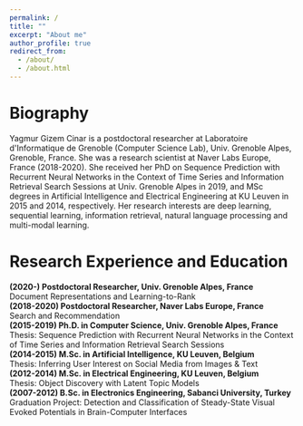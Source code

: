 ```yaml
---
permalink: /
title: ""
excerpt: "About me"
author_profile: true
redirect_from: 
  - /about/
  - /about.html
---
```



Biography
======
Yagmur Gizem Cinar is a postdoctoral researcher at Laboratoire d'Informatique de Grenoble (Computer Science Lab), Univ. Grenoble Alpes, Grenoble, France. She was a research scientist at Naver Labs Europe, France (2018-2020). She received her PhD on Sequence Prediction with Recurrent Neural Networks in the Context of Time Series and Information Retrieval Search Sessions at Univ. Grenoble Alpes in 2019, and MSc degrees in Artificial Intelligence and Electrical Engineering at KU Leuven in 2015 and 2014, respectively. Her research interests are deep learning, sequential learning, information retrieval, natural language processing and multi-modal learning.

Research Experience and Education
======

**(2020-) Postdoctoral Researcher, Univ. Grenoble Alpes, France**  
        Document Representations and Learning-to-Rank  
**(2018-2020) Postdoctoral Researcher, Naver Labs Europe, France**  
        Search and Recommendation  
**(2015-2019) Ph.D. in Computer Science, Univ. Grenoble Alpes, France**  
        Thesis: Sequence Prediction with Recurrent Neural Networks in the Context of Time
Series and Information Retrieval Search Sessions  
**(2014-2015) M.Sc. in Artificial Intelligence, KU Leuven, Belgium**  
        Thesis: Inferring User Interest on Social Media from Images & Text  
**(2012-2014) M.Sc. in Electrical Engineering, KU Leuven, Belgium**  
        Thesis: Object Discovery with Latent Topic Models  
**(2007-2012) B.Sc. in Electronics Engineering, Sabanci University, Turkey**  
        Graduation Project: Detection and Classification of Steady-State Visual Evoked Potentials in Brain-Computer Interfaces


